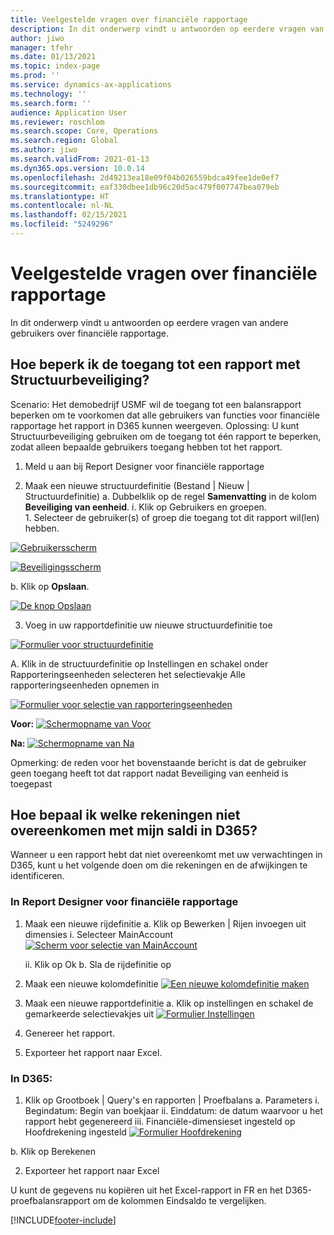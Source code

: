 ```yaml
---
title: Veelgestelde vragen over financiële rapportage
description: In dit onderwerp vindt u antwoorden op eerdere vragen van andere gebruikers over financiële rapportage.
author: jiwo
manager: tfehr
ms.date: 01/13/2021
ms.topic: index-page
ms.prod: ''
ms.service: dynamics-ax-applications
ms.technology: ''
ms.search.form: ''
audience: Application User
ms.reviewer: roschlom
ms.search.scope: Core, Operations
ms.search.region: Global
ms.author: jiwo
ms.search.validFrom: 2021-01-13
ms.dyn365.ops.version: 10.0.14
ms.openlocfilehash: 2d49213ea18e09f04b026559bdca49fee1de0ef7
ms.sourcegitcommit: eaf330dbee1db96c20d5ac479f007747bea079eb
ms.translationtype: HT
ms.contentlocale: nl-NL
ms.lasthandoff: 02/15/2021
ms.locfileid: "5249296"
---
```

# <a name="financial-reporting-faq"></a>Veelgestelde vragen over financiële rapportage 

In dit onderwerp vindt u antwoorden op eerdere vragen van andere gebruikers over financiële rapportage. 


## <a name="how-do-i-restrict-access-to-a-report-using-tree-security"></a>Hoe beperk ik de toegang tot een rapport met Structuurbeveiliging?

Scenario: Het demobedrijf USMF wil de toegang tot een balansrapport beperken om te voorkomen dat alle gebruikers van functies voor financiële rapportage het rapport in D365 kunnen weergeven. Oplossing: U kunt Structuurbeveiliging gebruiken om de toegang tot één rapport te beperken, zodat alleen bepaalde gebruikers toegang hebben tot het rapport. 

1.  Meld u aan bij Report Designer voor financiële rapportage

2.  Maak een nieuwe structuurdefinitie (Bestand | Nieuw | Structuurdefinitie) a.    Dubbelklik op de regel **Samenvatting** in de kolom **Beveiliging van eenheid**.
  i.    Klik op Gebruikers en groepen.  
          1. Selecteer de gebruiker(s) of groep die toegang tot dit rapport wil(len) hebben. 
          
[![Gebruikersscherm](./media/FR-FAQ_users.png)](./media/FR-FAQ_users.png)

[![Beveiligingsscherm](./media/FR-FAQ_security.jpg)](./media/FR-FAQ_security.jpg)

  b.    Klik op **Opslaan**.
  
[![De knop Opslaan](./media/FR-FAQ_save.png)](./media/FR-FAQ_save.png)

3.  Voeg in uw rapportdefinitie uw nieuwe structuurdefinitie toe

[![Formulier voor structuurdefinitie](./media/FR-FAQ_tree-definition.jpg)](./media/FR-FAQ_tree-definition.jpg)

A.  Klik in de structuurdefinitie op Instellingen en schakel onder Rapporteringseenheden selecteren het selectievakje Alle rapporteringseenheden opnemen in

[![Formulier voor selectie van rapporteringseenheden](./media/FR-FAQ_reporting-unit-selection.jpg)](./media/FR-FAQ_reporting-unit-selection.jpg)

**Voor:** [![Schermopname van Voor](./media/FR-FAQ_before.png)](./media/FR-FAQ_before.png)

**Na:** [![Schermopname van Na](./media/FR-FAQ_after.png)](./media/FR-FAQ_after.png)

Opmerking: de reden voor het bovenstaande bericht is dat de gebruiker geen toegang heeft tot dat rapport nadat Beveiliging van eenheid is toegepast



## <a name="how-do-i-determine-which-accounts-do-not-matching-my-balances-in-d365"></a>Hoe bepaal ik welke rekeningen niet overeenkomen met mijn saldi in D365?

Wanneer u een rapport hebt dat niet overeenkomt met uw verwachtingen in D365, kunt u het volgende doen om die rekeningen en de afwijkingen te identificeren. 

### <a name="in-financial-reporter-report-designer"></a>In Report Designer voor financiële rapportage

1.  Maak een nieuwe rijdefinitie a.    Klik op Bewerken | Rijen invoegen uit dimensies i.  Selecteer MainAccount [![Scherm voor selectie van MainAccount](./media/FR-FAQ_selectmain_.png)](./media/FR-FAQ_selectmain_.png)
    
    ii. Klik op Ok b.    Sla de rijdefinitie op

2.  Maak een nieuwe kolomdefinitie     [![Een nieuwe kolomdefinitie maken](./media/FR-FAQ_column.png)](./media/FR-FAQ_column.png)

3.  Maak een nieuwe rapportdefinitie a.    Klik op instellingen en schakel de gemarkeerde selectievakjes uit [![Formulier Instellingen](./media/FR-FAQ_settings.png)](./media/FR-FAQ_settings.png)
   
4.  Genereer het rapport. 

5.  Exporteer het rapport naar Excel.

### <a name="in-d365"></a>In D365: 
1.  Klik op Grootboek | Query's en rapporten | Proefbalans a.    Parameters i.  Begindatum: Begin van boekjaar ii. Einddatum: de datum waarvoor u het rapport hebt gegenereerd iii.    Financiële-dimensieset ingesteld op Hoofdrekening ingesteld [![Formulier Hoofdrekening](./media/FR-FAQ_mainacct.png)](./media/FR-FAQ_mainacct.png)
      
  b.    Klik op Berekenen

2.  Exporteer het rapport naar Excel

U kunt de gegevens nu kopiëren uit het Excel-rapport in FR en het D365-proefbalansrapport om de kolommen Eindsaldo te vergelijken.


[!INCLUDE[footer-include](../../includes/footer-banner.md)]